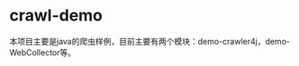 # crawl-demo
<!-- @author DHJT 2018-12-31 -->

本项目主要是java的爬虫样例，目前主要有两个模块：demo-crawler4j，demo-WebCollector等。
